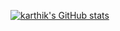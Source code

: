 [![karthik's GitHub stats](https://github-readme-stats.vercel.app/api?username=karthik0899)](https://github.com/anuraghazra/github-readme-stats)

